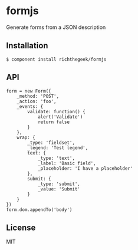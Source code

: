 
# formjs

  Generate forms from a JSON description

## Installation

    $ component install richthegeek/formjs

## API

	form = new Form({
		_method: 'POST',
		_action: 'foo',
		_events: {
			validate: function() {
				alert('Validate')
				return false
			}
		},
		wrap: {
			_type: 'fieldset',
			_legend: 'Test legend',
			text: {
				_type: 'text',
				_label: 'Basic field',
				_placeholder: 'I have a placeholder'
			},
			submit: {
				_type: 'submit',
				_value: 'Submit'
			}
		}
	})
	form.dom.appendTo('body')
   

## License

  MIT
